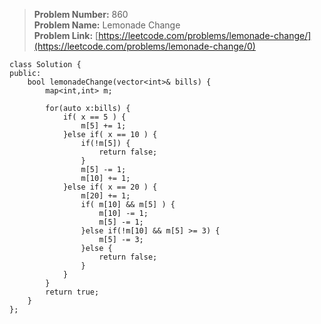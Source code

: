 > **Problem Number:** 860 <br>
> **Problem Name:** Lemonade Change <br>
> **Problem Link:** [https://leetcode.com/problems/lemonade-change/](https://leetcode.com/problems/lemonade-change/0) <br>

    class Solution {
    public:
        bool lemonadeChange(vector<int>& bills) {
            map<int,int> m;

            for(auto x:bills) {
                if( x == 5 ) {
                    m[5] += 1;
                }else if( x == 10 ) {
                    if(!m[5]) {
                        return false;
                    }
                    m[5] -= 1;
                    m[10] += 1;
                }else if( x == 20 ) {
                    m[20] += 1;
                    if( m[10] && m[5] ) {
                        m[10] -= 1;
                        m[5] -= 1;
                    }else if(!m[10] && m[5] >= 3) {
                        m[5] -= 3;
                    }else {
                        return false;
                    }
                }
            }
            return true;
        }
    };